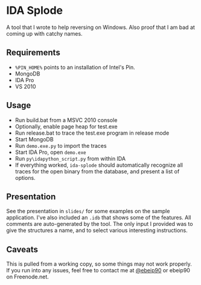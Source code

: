 # IDA Splode

A tool that I wrote to help reversing on Windows.  Also proof that I am bad at coming up with catchy names.

## Requirements

- `%PIN_HOME%` points to an installation of Intel's Pin.
- MongoDB
- IDA Pro
- VS 2010

## Usage

- Run build.bat from a MSVC 2010 console
- Optionally, enable page heap for test.exe
- Run release.bat to trace the test.exe program in release mode
- Start MongoDB
- Run `demo.exe.py` to import the traces
- Start IDA Pro, open `demo.exe`
- Run `py\idapython_script.py` from within IDA
- If everything worked, `ida-splode` should automatically recognize all traces for the open binary from the database, and present a list of options.

## Presentation

See the presentation in `slides/` for some examples on the sample application.  I've also included an `.idb` that shows some of the features.  All comments are auto-generated by the tool.  The only input I provided was to give the structures a name, and to select various interesting instructions.

## Caveats

This is pulled from a working copy, so some things may not work properly.  If you run into any issues, feel free to contact me at [@ebeip90](https://twitter.com/ebeip90) or ebeip90 on Freenode.net.
